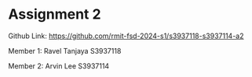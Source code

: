# Assignment 2

Github Link: https://github.com/rmit-fsd-2024-s1/s3937118-s3937114-a2

Member 1: Ravel Tanjaya S3937118

Member 2: Arvin Lee S3937114